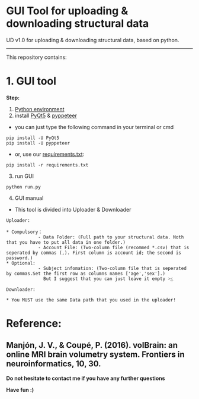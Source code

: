 # GUI Tool for uploading & downloading structural data


UD v1.0 for uploading & downloading structural data, based on python.



-----

This repository contains:

# 1. GUI tool

**Step:**
1) [Python environment](https://www.python.org/)
2) install [PyQt5](https://pypi.org/project/PyQt5/) & [pyppeteer](https://github.com/pyppeteer/pyppeteer)
* you can just type the following command in your terminal or cmd
```
pip install -U PyQt5
pip install -U pyppeteer
```
* or, use our [requirements.txt](UploadDownloadTool/requirements.txt):
```
pip install -r requirements.txt
```
3) run GUI
```
python run.py
```
4) GUI manual
* This tool is divided into Uploader & Downloader
```
Uploader: 

* Compulsory：
            - Data Folder: (Full path to your structural data. Noth that you have to put all data in one folder.)
            - Account File: (Two-column file (recommed *.csv) that is seperated by commas (,). First column is account id; the second is password.)
* Optional:
            - Subject infomation: (Two-column file that is seperated by commas.Set the first row as columns names ['age','sex'].)
              But I suggest that you can just leave it empty ˃͜˂

```
```
Downloader: 

* You MUST use the same Data path that you used in the uploader!

```

# Reference:
Manjón, J. V., & Coupé, P. (2016). volBrain: an online MRI brain volumetry system. Frontiers in neuroinformatics, 10, 30.
-------

**Do not hesitate to contact me if you have any further questions**

**Have fun :)**
